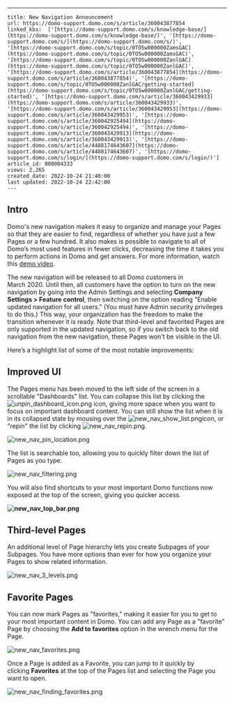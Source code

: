 ---
    title: New Navigation Announcement
    url: https://domo-support.domo.com/s/article/360043877854
    linked_kbs:  ['[https://domo-support.domo.com/s/knowledge-base/](https://domo-support.domo.com/s/knowledge-base/)', '[https://domo-support.domo.com/s/](https://domo-support.domo.com/s/)', '[https://domo-support.domo.com/s/topic/0TO5w000000ZamsGAC](https://domo-support.domo.com/s/topic/0TO5w000000ZamsGAC)', '[https://domo-support.domo.com/s/topic/0TO5w000000ZanlGAC](https://domo-support.domo.com/s/topic/0TO5w000000ZanlGAC)', '[https://domo-support.domo.com/s/article/360043877854](https://domo-support.domo.com/s/article/360043877854)', '[https://domo-support.domo.com/s/topic/0TO5w000000ZanlGAC/getting-started](https://domo-support.domo.com/s/topic/0TO5w000000ZanlGAC/getting-started)', '[https://domo-support.domo.com/s/article/360043429933](https://domo-support.domo.com/s/article/360043429933)', '[https://domo-support.domo.com/s/article/360043429953](https://domo-support.domo.com/s/article/360043429953)', '[https://domo-support.domo.com/s/article/360042925494](https://domo-support.domo.com/s/article/360042925494)', '[https://domo-support.domo.com/s/article/360043429913](https://domo-support.domo.com/s/article/360043429913)', '[https://domo-support.domo.com/s/article/4408174643607](https://domo-support.domo.com/s/article/4408174643607)', '[https://domo-support.domo.com/s/login/](https://domo-support.domo.com/s/login/)']
    article_id: 000004333
    views: 2,265
    created_date: 2022-10-24 21:40:00
    last updated: 2022-10-24 22:42:00
    ---



Intro
-----


Domo's new navigation makes it easy to organize and manage your Pages so that they are easier to find, regardless of whether you have just a few Pages or a few hundred. It also makes is possible to navigate to all of Domo’s most used features in fewer clicks, decreasing the time it takes you to perform actions in Domo and get answers. For more information, watch this [demo video](https://youtu.be/0Ekqq3CvvV4).


The new navigation will be released to all Domo customers in March 2020. Until then, all customers have the option to turn on the new navigation by going into the Admin Settings and selecting ****Company Settings > Feature control****, then switching on the option reading "Enable updated navigation for all users." (You must have Admin security privileges to do this.) This way, your organization has the freedom to make the transition whenever it is ready. Note that third-level and favorited Pages are only supported in the updated navigation, so if you switch back to the old navigation from the new navigation, these Pages won't be visible in the UI.  


Here’s a highlight list of some of the most notable improvements:


Improved UI
-----------


The Pages menu has been moved to the left side of the screen in a scrollable "Dashboards" list. You can collapse this list by clicking the ![unpin_dashboard_icon.png](unpin_dashboard_icon.png) icon, giving more space when you want to focus on important dashboard content. You can still show the list when it is in its collapsed state by mousing over the ![new_nav_show_list.png](new_nav_show_list.png)icon, or "repin" the list by clicking ![new_nav_repin.png](new_nav_repin.png). 


![new_nav_pin_location.png](new_nav_pin_location.png)


The list is searchable too, allowing you to quickly filter down the list of Pages as you type.


![new_nav_filtering.png](new_nav_filtering.png)


You will also find shortcuts to your most important Domo functions now exposed at the top of the screen, giving you quicker access.


**![new_nav_top_bar.png](new_nav_top_bar.png)**


Third-level Pages
-----------------


An additional level of Page hierarchy lets you create Subpages of your Subpages. You have more options than ever for how you organize your Pages to show related information.


![new_nav_3_levels.png](new_nav_3_levels.png)


Favorite Pages
--------------


You can now mark Pages as "favorites," making it easier for you to get to your most important content in Domo. You can add any Page as a "favorite" Page by choosing the **Add to favorites** option in the wrench menu for the Page. 


![new_nav_favorites.png](new_nav_favorites.png)


Once a Page is added as a Favorite, you can jump to it quickly by clicking **Favorites** at the top of the Pages list and selecting the Page you want to open.


![new_nav_finding_favorites.png](new_nav_finding_favorites.png) 

